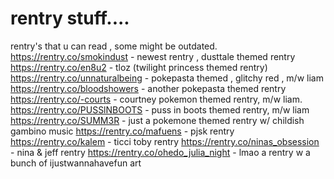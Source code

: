 # rentry stuff....
rentry's that u can read , some might be outdated. 
https://rentry.co/smokindust - newest rentry , dusttale themed rentry
https://rentry.co/en8u2 - tloz (twilight princess themed rentry)
https://rentry.co/unnaturalbeing - pokepasta themed , glitchy red , m/w liam
https://rentry.co/bloodshowers - another pokepasta themed rentry
https://rentry.co/-courts - courtney pokemon themed rentry, m/w liam.
https://rentry.co/PUSSlNBOOTS - puss in boots themed rentry, m/w liam
https://rentry.co/SUMM3R - just a pokemone themed rentry w/ childish gambino music
https://rentry.co/mafuens - pjsk rentry
https://rentry.co/kalem - ticci toby rentry
https://rentry.co/ninas_obsession - nina & jeff rentry
https://rentry.co/ohedo_julia_night - lmao a rentry w a bunch of ijustwannahavefun art
